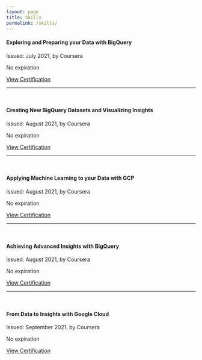 ```yaml
---
layout: page
title: Skills
permalink: /skills/
---
```


<div>
    <h4 class="page-heading">Exploring and Preparing your Data with BigQuery</h4>
    <p class="p-name">Issued: July 2021, by Coursera</p>
    <p class="p-name">No expiration</p>
    <a href="https://www.coursera.org/account/accomplishments/certificate/7KJX2XAAVSKG">View Certification</a>
</div>
<hr>
<br>
<div>
    <h4 class="page-heading">Creating New BigQuery Datasets and Visualizing Insights</h4>
    <p class="p-name">Issued: August 2021, by Coursera</p>
    <p class="p-name">No expiration</p>
    <a href="https://www.coursera.org/account/accomplishments/certificate/BKRETJE7E5PG">View Certification</a>
</div>
<hr>
<br>
<div>
    <h4 class="page-heading">Applying Machine Learning to your Data with GCP</h4>
    <p class="p-name">Issued: August 2021, by Coursera</p>
    <p class="p-name">No expiration</p>
    <a href="https://www.coursera.org/account/accomplishments/certificate/BF3UF4AF3GJU">View Certification</a>
</div>
<hr>
<br>
<div>
    <h4 class="page-heading">Achieving Advanced Insights with BigQuery</h4>
    <p class="p-name">Issued: August 2021, by Coursera</p>
    <p class="p-name">No expiration</p>
    <a href="https://www.coursera.org/account/accomplishments/certificate/PQQZ7ESSPU2B">View Certification</a>
</div>
<hr>
<br>
<div>
    <h4 class="page-heading">From Data to Insights with Google Cloud</h4>
    <p class="p-name">Issued: September 2021, by Coursera</p>
    <p class="p-name">No expiration</p>
    <a href="https://www.coursera.org/account/accomplishments/specialization/certificate/U33J7567R3BL">View Certification</a>
</div>
